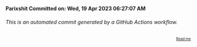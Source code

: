 **Parixshit Committed on: Wed, 19 Apr 2023 06:27:07 AM** <!-- 112d38b7-057b-4286-8420-c974c1a72930 -->

###### This is an automated commit generated by a GitHub Actions workflow.

<div align="right"><sub><sup><a href="https://github.com/Parixshit/AutoCommit.git">Read me</a></sup></sub></div>
